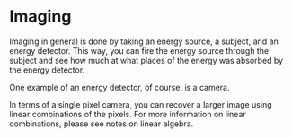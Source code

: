 # Imaging

Imaging in general is done by taking an energy source, a subject, and an energy detector. This way, you can fire the energy source through the subject and see how much at what places of the energy was absorbed by the energy detector. 

One example of an energy detector, of course, is a camera. 

In terms of a single pixel camera, you can recover a larger image using linear combinations of the pixels. For more information on linear combinations, please see notes on linear algebra.

